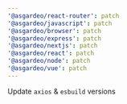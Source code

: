 ```yaml
---
'@asgardeo/react-router': patch
'@asgardeo/javascript': patch
'@asgardeo/browser': patch
'@asgardeo/express': patch
'@asgardeo/nextjs': patch
'@asgardeo/react': patch
'@asgardeo/node': patch
'@asgardeo/vue': patch
---
```


Update `axios` & `esbuild` versions
